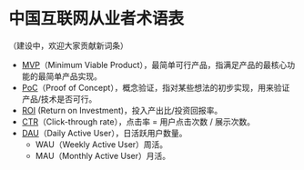 # 中国互联网从业者术语表

（建设中，欢迎大家贡献新词条）

- [MVP](https://zh.wikipedia.org/wiki/%E6%9C%80%E7%B0%A1%E5%8F%AF%E8%A1%8C%E7%94%A2%E5%93%81)（Minimum Viable Product），最简单可行产品，指满足产品的最核心功能的最简单产品实现。
- [PoC](https://zh.wikipedia.org/wiki/%E6%A6%82%E5%BF%B5%E9%AA%8C%E8%AF%81)（Proof of Concept），概念验证，指对某些想法的初步实现，用来验证产品/技术是否可行。
- [ROI](https://zh.wikipedia.org/wiki/%E6%8A%95%E8%B3%87%E5%A0%B1%E9%85%AC%E7%8E%87) (Return on Investment)，投入产出比/投资回报率。
- [CTR](https://zh.wikipedia.org/wiki/%E9%BB%9E%E6%93%8A%E7%8E%87)（Click-through rate），点击率 = 用户点击次数 / 展示次数。
- [DAU](https://zh.wikipedia.org/wiki/%E6%B4%BB%E8%BA%8D%E7%94%A8%E6%88%B6)（Daily Active User），日活跃用户数量。
  - WAU（Weekly Active User）周活。
  - MAU（Monthly Active User）月活。
